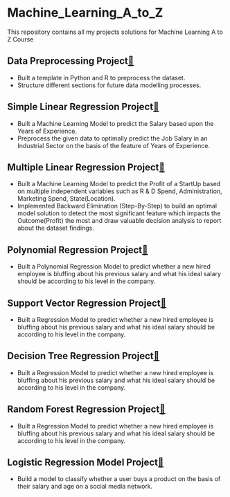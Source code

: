 # Machine_Learning_A_to_Z
This repository contains all my projects solutions for Machine Learning A to Z Course

## Data Preprocessing Project[:file_folder:](https://github.com/shibajyotidebbarma/Machine_Learning_A_to_Z/tree/master/Machine%20Learning%20A-Z/Part%201%20-%20Data%20Preprocessing/Section%202%20--------------------%20Part%201%20-%20Data%20Preprocessing%20--------------------)

- Built a template in Python and R to preprocess the dataset.
- Structure different sections for future data modelling processes.

## Simple Linear Regression Project[:file_folder:](https://github.com/shibajyotidebbarma/Machine_Learning_A_to_Z/tree/master/Machine%20Learning%20A-Z/Part%202%20-%20Regression/Section%204%20-%20Simple%20Linear%20Regression) 

- Built a Machine Learning Model to predict the Salary based upon the Years of Experience.
- Preprocess the given data to optimally predict the Job Salary in an Industrial Sector on the basis of the feature of Years of Experience.

## Multiple Linear Regression Project[:file_folder:](https://github.com/shibajyotidebbarma/Machine_Learning_A_to_Z/tree/master/Machine%20Learning%20A-Z/Part%202%20-%20Regression/Section%205%20-%20Multiple%20Linear%20Regression)

- Built a Machine Learning Model to predict the Profit of a StartUp based on multiple independent variables such as R & D Spend, Administration, Marketing Spend, State(Location).
- Implemented Backward Elimination (Step-By-Step) to build an optimal model solution to detect the most significant feature which impacts the Outcome(Profit) the most and draw valuable decision analysis to report about the dataset findings.


## Polynomial Regression Project[:file_folder:](https://github.com/shibajyotidebbarma/Machine_Learning_A_to_Z/tree/master/Machine%20Learning%20A-Z/Part%202%20-%20Regression/Section%206%20-%20Polynomial%20Regression)

- Built a Polynomial Regression Model to predict whether a new hired employee is bluffing about his previous salary and what his ideal salary should be according to his level in the company.


## Support Vector Regression Project[:file_folder:](https://github.com/shibajyotidebbarma/Machine_Learning_A_to_Z/tree/master/Machine%20Learning%20A-Z/Part%202%20-%20Regression/Section%207%20-%20Support%20Vector%20Regression%20(SVR))

- Built a Regression Model to predict whether a new hired employee is bluffing about his previous salary and what his ideal salary should be according to his level in the company.


## Decision Tree Regression Project[:file_folder:](https://github.com/shibajyotidebbarma/Machine_Learning_A_to_Z/tree/master/Machine%20Learning%20A-Z/Part%202%20-%20Regression/Section%208%20-%20Decision%20Tree%20Regression)

- Built a Regression Model to predict whether a new hired employee is bluffing about his previous salary and what his ideal salary should be according to his level in the company.


## Random Forest Regression Project[:file_folder:](https://github.com/shibajyotidebbarma/Machine_Learning_A_to_Z/tree/master/Machine%20Learning%20A-Z/Part%202%20-%20Regression/Section%209%20-%20Random%20Forest%20Regression)

- Built a Regression Model to predict whether a new hired employee is bluffing about his previous salary and what his ideal salary should be according to his level in the company.


## Logistic Regression Model Project[:file_folder:](https://github.com/shibajyotidebbarma/Machine_Learning_A_to_Z/tree/master/Machine%20Learning%20A-Z/Part%203%20-%20Classification/Section%2014%20-%20Logistic%20Regression)

- Build a model to classify whether a user buys a product on the basis of their salary and age on a social media network.
